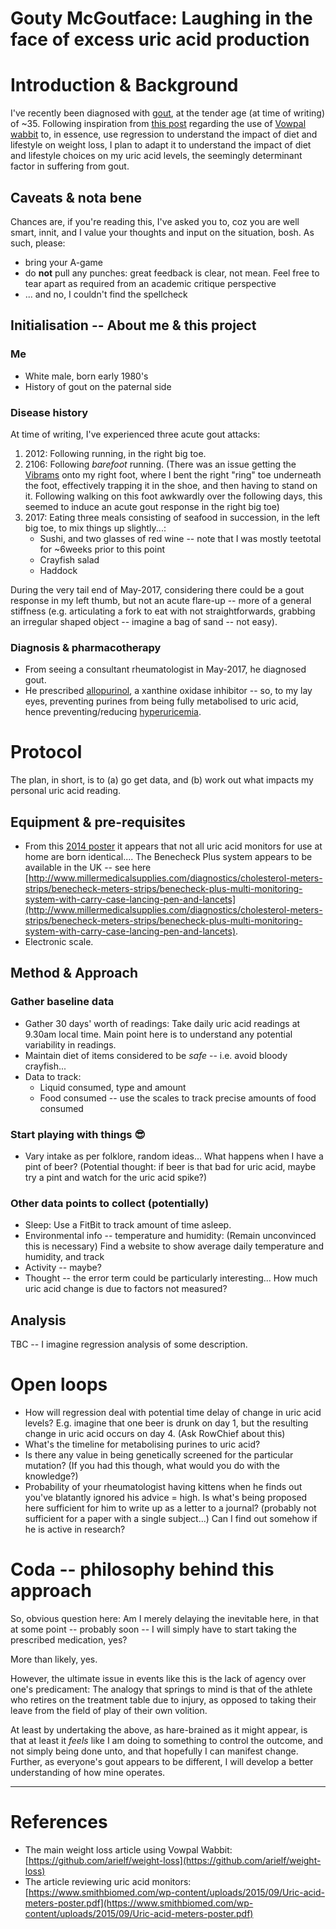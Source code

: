 Gouty McGoutface: Laughing in the face of excess uric acid production
====================================================================

# Introduction & Background
I've recently been diagnosed with [gout](https://en.wikipedia.org/wiki/Gout), at the tender age (at time of writing) of ~35. Following inspiration from [this post](https://github.com/arielf/weight-loss) regarding the use of [Vowpal wabbit](https://github.com/JohnLangford/vowpal_wabbit/wiki) to, in essence, use regression to understand the impact of diet and lifestyle on weight loss, I plan to adapt it to understand the impact of diet and lifestyle choices on my uric acid levels, the seemingly determinant factor in suffering from gout. 

## Caveats & nota bene

Chances are, if you're reading this, I've asked you to, coz you are well smart, innit, and I value your thoughts and input on the situation, bosh. As such, please:
* bring your A-game
* do **not** pull any punches: great feedback is clear, not mean. Feel free to tear apart as required from an academic critique perspective
* ... and no, I couldn't find the spellcheck

## Initialisation -- About me & this project
### Me
* White male, born early 1980's
* History of gout on the paternal side

### Disease history
At time of writing, I've experienced three acute gout attacks:

1. 2012: Following running, in the right big toe. 
2. 2106: Following _barefoot_ running. (There was an issue getting the [Vibrams](https://www.vibrams.co.uk/) onto my right foot, where I bent the right "ring" toe underneath the foot, effectively trapping it in the shoe, and then having to stand on it. Following walking on this foot awkwardly over the following days, this seemed to induce an acute gout response in the right big toe)
3. 2017: Eating three meals consisting of seafood in succession, in the left big toe, to mix things up slightly...:
    * Sushi, and two glasses of red wine -- note that I was mostly teetotal for ~6weeks prior to this point
    * Crayfish salad
    * Haddock

During the very tail end of May-2017, considering there could be a gout response in my left thumb, but not an acute flare-up -- more of a general stiffness (e.g. articulating a fork to eat with not straightforwards, grabbing an irregular shaped object -- imagine a bag of sand -- not easy). 

### Diagnosis & pharmacotherapy

* From seeing a consultant rheumatologist in May-2017, he diagnosed gout.
* He prescribed [allopurinol](https://en.wikipedia.org/wiki/Allopurinol), a xanthine oxidase inhibitor -- so, to my lay eyes, preventing purines from being fully metabolised to uric acid, hence preventing/reducing [hyperuricemia](https://en.wikipedia.org/wiki/Hyperuricemia). 

# Protocol

The plan, in short, is to (a) go get data, and (b) work out what impacts my personal uric acid reading. 

## Equipment & pre-requisites

* From this [2014 poster](https://www.smithbiomed.com/wp-content/uploads/2015/09/Uric-acid-meters-poster.pdf) it appears that not all uric acid monitors for use at home are born identical.... The Benecheck Plus system appears to be available in the UK -- see here [http://www.millermedicalsupplies.com/diagnostics/cholesterol-meters-strips/benecheck-meters-strips/benecheck-plus-multi-monitoring-system-with-carry-case-lancing-pen-and-lancets](http://www.millermedicalsupplies.com/diagnostics/cholesterol-meters-strips/benecheck-meters-strips/benecheck-plus-multi-monitoring-system-with-carry-case-lancing-pen-and-lancets). 
* Electronic scale. 

## Method & Approach

### Gather baseline data

* Gather 30 days' worth of readings: Take daily uric acid readings at 9.30am local time. Main point here is to understand any potential variability in readings. 
* Maintain diet of items considered to be *safe* -- i.e. avoid bloody crayfish...
* Data to track: 
    * Liquid consumed, type and amount
    * Food consumed -- use the scales to track precise amounts of food consumed

### Start playing with things :sunglasses:

* Vary intake as per folklore, random ideas... What happens when I have a pint of beer? (Potential thought: if beer is that bad for uric acid, maybe try a pint and watch for the uric acid spike?) 

### Other data points to collect (potentially)

* Sleep: Use a FitBit to track amount of time asleep. 
* Environmental info -- temperature and humidity: (Remain unconvinced this is necessary) Find a website to show average daily temperature and humidity, and track
* Activity -- maybe?
* Thought -- the error term could be particularly interesting... How much uric acid change is due to factors not measured?

## Analysis

TBC -- I imagine regression analysis of some description. 

# Open loops
* How will regression deal with potential time delay of change in uric acid levels? E.g. imagine that one beer is drunk on day 1, but the resulting change in uric acid occurs on day 4. (Ask RowChief about this)
* What's the timeline for metabolising purines to uric acid?
* Is there any value in being genetically screened for the particular mutation? (If you had this though, what would you do with the knowledge?) 
* Probability of your rheumatologist having kittens when he finds out you've blatantly ignored his advice = high. Is what's being proposed here sufficient for him to write up as a letter to a journal? (probably not sufficient for a paper with a single subject...) Can I find out somehow if he is active in research?

# Coda -- philosophy behind this approach

So, obvious question here: Am I merely delaying the inevitable here, in that at some point -- probably soon -- I will simply have to start taking the prescribed medication, yes?

More than likely, yes. 

However, the ultimate issue in events like this is the lack of agency over one's predicament: The analogy that springs to mind is that of the athlete who retires on the treatment table due to injury, as opposed to taking their leave from the field of play of their own volition. 

At least by undertaking the above, as hare-brained as it might appear, is that at least it *feels* like I am doing to something to control the outcome, and not simply being done unto, and that hopefully I can manifest change. Further, as everyone's gout appears to be different, I will develop a better understanding of how mine operates. 

***

# References
* The main weight loss article using Vowpal Wabbit: [https://github.com/arielf/weight-loss](https://github.com/arielf/weight-loss)
* The article reviewing uric acid monitors: [https://www.smithbiomed.com/wp-content/uploads/2015/09/Uric-acid-meters-poster.pdf](https://www.smithbiomed.com/wp-content/uploads/2015/09/Uric-acid-meters-poster.pdf)
